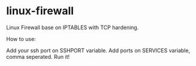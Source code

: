 # linux-firewall

Linux Firewall base on IPTABLES with TCP hardening.

How to use:

  Add your ssh port on SSHPORT variable.
  Add ports on SERVICES variable, comma seperated.
  Run it!
